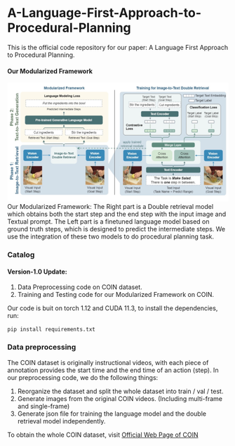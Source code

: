 # A-Language-First-Approach-to-Procedural-Planning
This is the official code repository for our paper: A Language First Approach to Procedural Planning.

#### Our Modularized Framework
![Our Modularized Framework: The Right part is a Double retrieval model which obtains both the start step and the end step with the input image and Textual prompt. The Left part is a finetuned language model based on ground truth steps, which is designed to predict the intermediate steps. We use the integration of these two models to do procedural planning task.](https://github.com/Lumos-Jiateng/A-Language-First-Approach-to-Procedural-Planning/blob/main/images/model_architecture_double_infer-page1.jpg)
Our Modularized Framework: The Right part is a Double retrieval model which obtains both the start step and the end step with the input image and Textual prompt. The Left part is a finetuned language model based on ground truth steps, which is designed to predict the intermediate steps. We use the integration of these two models to do procedural planning task.

### Catalog 
#### Version-1.0 Update:
  1. Data Preprocessing code on COIN dataset.
  2. Training and Testing code for our Modularized Framework on COIN.

Our code is buit on torch 1.12 and CUDA 11.3, to install the dependencies, run:
    
    pip install requirements.txt
    
### Data preprocessing
The COIN dataset is originally instructional videos, with each piece of annotation provides the start time and the end time of an action (step). In our preprocessing code, we do the following things:
  1. Reorganize the dataset and split the whole dataset into train / val / test.
  2. Generate images from the original COIN videos. (Including multi-frame and single-frame)
  3. Generate json file for training the language model and the double retrieval model independently.

To obtain the whole COIN dataset, visit [Official Web Page of COIN](https://coin-dataset.github.io/)
